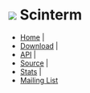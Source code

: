 # ![](images/icon.png) Scinterm

* [Home](http://foicica.com/scinterm) |
* [Download](http://foicica.com/scinterm/download) |
* [API](http://foicica.com/scinterm/api) |
* [Source](http://foicica.com/hg/scinterm) |
* [Stats](http://foicica.com/scinterm/stats) |
* [Mailing List](http://foicica.com/lists)

